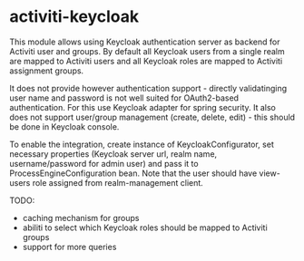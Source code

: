 # activiti-keycloak


This module allows using Keycloak authentication server as backend for Activiti user and groups. By default all Keycloak users from a single realm
are mapped to Activiti users and all Keycloak roles are mapped to Activiti assignment groups. 

It does not provide however authentication support - directly validatinging user name and password is not well suited for OAuth2-based
authentication. For this use Keycloak adapter for spring security.
It also does not support user/group management (create, delete, edit) - this should be done in Keycloak console.

To enable the integration, create instance of KeycloakConfigurator, set necessary properties (Keycloak server url, realm name,
username/password for admin user) and pass it to ProcessEngineConfiguration bean.
Note that the user should have view-users role assigned from realm-management client.

TODO:
- caching mechanism for groups
- abiliti to select which Keycloak roles should be mapped to Activiti groups
- support for more queries


